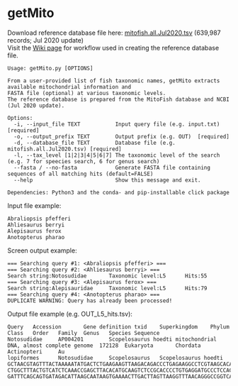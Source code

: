 # getMito

Download reference database file here: [mitofish.all.Jul2020.tsv](https://drive.google.com/uc?export=download&id=1C1vzqBpC7jsDfgyepbYS2vqDGBYf3rwY) (639,987 records; Jul 2020 update)
<br>
Visit the [Wiki page](https://github.com/shenjean/getMito/wiki) for workflow used in creating the reference database file. 

```
Usage: getMito.py [OPTIONS]

From a user-provided list of fish taxonomic names, getMito extracts available mitochondrial information and
FASTA file (optional) at various taxonomic levels. 
The reference database is prepared from the MitoFish database and NCBI (Jul 2020 update).

Options:
  -i, --input_file TEXT           Input query file (e.g. input.txt) [required]
  -o, --output_prefix TEXT        Output prefix (e.g. OUT)  [required]
  -d, --database_file TEXT        Database file (e.g. mitofish.all.Jul2020.tsv) [required]
  -l, --tax_level [1|2|3|4|5|6|7] The taxonomic level of the search (e.g. 7 for speecies search, 6 for genus search)
  --fasta / --no-fasta            Generate FASTA file containing sequences of all matching hits (default=FALSE)
  --help                          Show this message and exit.

Dependencies: Python3 and the conda- and pip-installable click package
```

Input file example: 
```
Abraliopsis pfefferi
Ahliesaurus berryi
Alepisaurus ferox
Anotopterus pharao
```
Screen output example:
```
=== Searching query #1: <Abraliopsis pfefferi> ===
=== Searching query #2: <Ahliesaurus berryi> ===
Search string:Notosudidae       Taxonomic level:L5      Hits:55
=== Searching query #3: <Alepisaurus ferox> ===
Search string:Alepisauridae     Taxonomic level:L5      Hits:79
=== Searching query #4: <Anotopterus pharao> ===
DUPLICATE WARNING: Query has already been processed!
```
Output file example (e.g. OUT_L5_hits.tsv):
```
Query   Accession       Gene definition txid    Superkingdom    Phylum  Class   Order   Family  Genus   Species Sequence
Notosudidae     AP004201        Scopelosaurus hoedti mitochondrial DNA, almost complete genome  172128  Eukaryota       Chordata        Actinopteri     Au
lopiformes      Notosudidae     Scopelosaurus   Scopelosaurus hoedti    GCTAACGTAGTTTACTAAAAATATGACTCTGAAGAAGTTAAGACAGACCCTGAGAAGGCCTCGTAAGCACAAAAGCTTGGTC
CTGGCTTTACTGTCATCTCAAACCGAGCTTACACATGCAAGTCTCCGCACCCCTGTGAGGATGCCCTCCACCCTCCTTTCCGGAAACGAGGAGCCGGTATCAGGCACGCCTATCAAGGCAGCCCAAAACACCTTGCTCAGCCACACCCCCAAGG
GATTTCAGCAGTGATAGACATTAAGCAATAAGTGAAAACTTGACTTAGTTAAGGTTTAACAGGGCCGGTCAACCTCGTGCCAGCCGCCGCGGT
```
